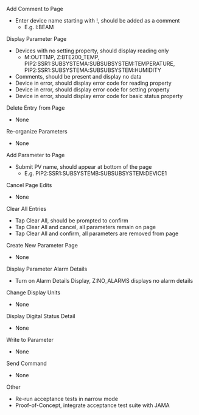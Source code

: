 Add Comment to Page
 - Enter device name starting with !, should be added as a comment
   - E.g. I:BEAM

Display Parameter Page
 - Devices with no setting property, should display reading only
   - M:OUTTMP, Z:BTE200_TEMP, PIP2:SSR1:SUBSYSTEMA:SUBSUBSYSTEM:TEMPERATURE, PIP2:SSR1:SUBSYSTEMA:SUBSUBSYSTEM:HUMIDITY
 - Comments, should be present and display no data
 - Device in error, should display error code for reading property
 - Device in error, should display error code for setting property
 - Device in error, should display error code for basic status property

Delete Entry from Page
 - None

Re-organize Parameters
 - None

Add Parameter to Page
 - Submit PV name, should appear at bottom of the page
   - E.g. PIP2:SSR1:SUBSYSTEMB:SUBSUBSYSTEM:DEVICE1

Cancel Page Edits
 - None

Clear All Entries
 - Tap Clear All, should be prompted to confirm
 - Tap Clear All and cancel, all parameters remain on page
 - Tap Clear All and confirm, all parameters are removed from page

Create New Parameter Page
 - None

Display Parameter Alarm Details
 - Turn on Alarm Details Display, Z:NO_ALARMS displays no alarm details

Change Display Units
 - None

Display Digital Status Detail
 - None

 Write to Parameter
 - None

 Send Command
 - None

Other
 - Re-run acceptance tests in narrow mode
 - Proof-of-Concept, integrate acceptance test suite with JAMA

